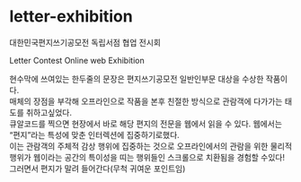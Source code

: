 # letter-exhibition
대한민국편지쓰기공모전 독립서점 협업 전시회

Letter Contest Online web Exhibition

현수막에 쓰여있는 한두줄의 문장은 편지쓰기공모전 일반인부문 대상을 수상한 작품이다.<br>
매체의 장점을 부각해 오프라인으로 작품을 본후 친절한 방식으로 관람객에 다가가는 태도를 취하고싶었다.<br>
큐알코드를 찍으면 현장에서 바로 해당 편지의 전문을 웹에서 읽을 수 있다. 웹에서는 “편지”라는 특성에 맞춘 인터렉션에 집중하기로했다.<br>
이는 관람객의 주체적 감상 행위에 집중하는 것으로 오프라인에서의 관람을 위한 물리적 행위가 웹이라는 공간의 특이성을 띠는 행위들인 스크롤으로 치환됨을 경험할 수있다!<br>
그러면서 편지가 말려 들어간다(무척 귀여운 포인트임) 
